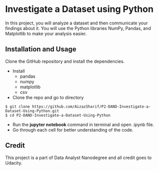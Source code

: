 # Investigate a Dataset using Python 

In this project, you will analyze a dataset and then communicate your findings about it. You will use the Python libraries NumPy, Pandas, and Matplotlib to make your analysis easier.


## Installation and Usage

Clone the GitHub repository and install the dependencies.
* Install 
  * pandas
  * numpy
  * matplotlib
  * csv
* Clone the repo and go to directory 
```
$ git clone https://github.com/AizazSharif/P2-DAND-Investigate-a-Dataset-Using-Python.git
$ cd P2-DAND-Investigate-a-Dataset-Using-Python

```
* Run the **jupyter notebook** command in terminal and open .ipynb file.
* Go through each cell for better understanding of the code.

## Credit 

This project is a part of Data Analyst Nanodegree and all credit goes to Udacity.


